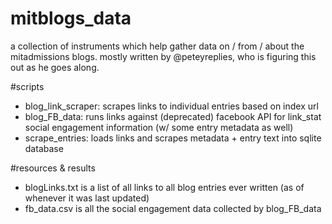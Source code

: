 mitblogs_data
================

a collection of instruments which help gather data on / from / about the mitadmissions blogs. mostly written by @peteyreplies, who is figuring this out as he goes along. 

#scripts
* blog_link_scraper: scrapes links to individual entries based on index url 
* blog_FB_data: runs links against (deprecated) facebook API for link_stat social engagement information (w/ some entry metadata as well)
* scrape_entries: loads links and scrapes metadata + entry text into sqlite database

#resources & results
* blogLinks.txt is a list of all links to all blog entries ever written (as of whenever it was last updated) 
* fb_data.csv is all the social engagement data collected by blog_FB_data

